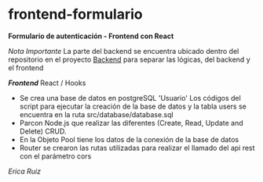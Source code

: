# frontend-formulario

**Formulario de autenticación - Frontend con React**

  *Nota Importante*
  La parte del backend se encuentra ubicado dentro del repositorio en el proyecto [Backend](https://github.com/Erica1912/node_postgreSQL)
para separar las lógicas, del backend y el frontend
  

***Frontend*** React / Hooks
- Se crea una base de datos en postgreSQL 'Usuario' 
    Los códigos del script para ejecutar la creación de la base de datos y la tabla users se encuentra en la ruta src/database/database.sql
- Parcon Node.js que realizar las diferentes  (Create, Read, Update and Delete) CRUD.
- En la Objeto Pool tiene los datos de la conexión de la base de datos
- Router se crearon las rutas utilizadas para realizar el llamado del api rest con el parámetro cors


*Erica Ruiz*
